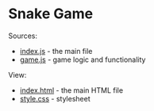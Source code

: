 # Snake Game

Sources:
* [index.js](src/index.js) - the main file
* [game.js](src/game.js) - game logic and functionality

View:
- [index.html](index.html) - the main HTML file
- [style.css](css/style.css) - stylesheet
